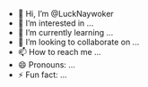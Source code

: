 - 👋 Hi, I’m @LuckNaywoker
- 👀 I’m interested in ...
- 🌱 I’m currently learning ...
- 💞️ I’m looking to collaborate on ...
- 📫 How to reach me ...
- 😄 Pronouns: ...
- ⚡ Fun fact: ...

<!---
LuckNaywoker/LuckNaywoker is a ✨ special ✨ repository because its `README.md` (this file) appears on your GitHub profile.
You can click the Preview link to take a look at your changes.
--->
